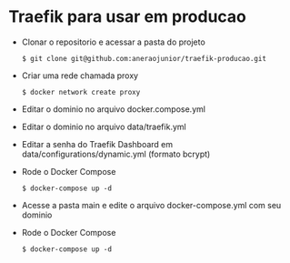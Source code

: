 # Traefik para usar em producao

- Clonar o repositorio e acessar a pasta do projeto

      $ git clone git@github.com:aneraojunior/traefik-producao.git
               
- Criar uma rede chamada proxy

      $ docker network create proxy
      
- Editar o dominio no arquivo docker.compose.yml
- Editar o dominio no arquivo data/traefik.yml
- Editar a senha do Traefik Dashboard em data/configurations/dynamic.yml (formato bcrypt)
- Rode o Docker Compose

      $ docker-compose up -d
      
- Acesse a pasta main e edite o arquivo docker-compose.yml com seu dominio
- Rode o Docker Compose

      $ docker-compose up -d
